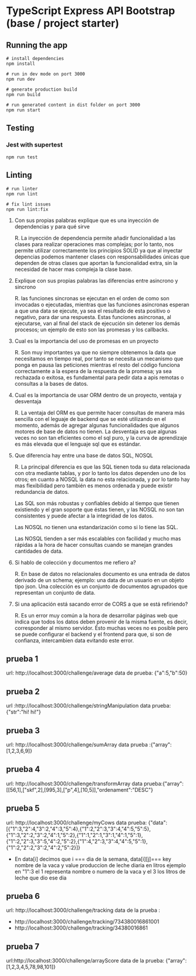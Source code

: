 # TypeScript Express API Bootstrap (base / project starter)

## Running the app

```
# install dependencies
npm install

# run in dev mode on port 3000
npm run dev

# generate production build
npm run build

# run generated content in dist folder on port 3000
npm run start
```

## Testing

### Jest with supertest

```
npm run test
```

## Linting

```
# run linter
npm run lint

# fix lint issues
npm run lint:fix
```

1. Con sus propias palabras explique que es una inyección de dependencias y para qué sirve

   R. La inyección de dependencia permite añadir funcionalidad a las clases para realizar operaciones mas complejas; por lo tanto, nos permite utilizar correctamente los principios SOLID ya que al inyectar depencias podemos mantener clases con responsabilidades únicas que dependen de otras clases que aportan la funcionalidad extra, sin la necesidad de hacer mas compleja la clase base.

2. Explique con sus propias palabras las diferencias entre asincrono y sincrono

   R. las funciones sincronas se ejecutan en el orden de como son invocadas o ejecutadas, mientras que las funciones asincronas esperan a que una data se ejecute, ya sea el resultado de esta positivo o negativo, para dar una respuesta. Estas funciones asincronas, al ejecutarse, van al final del stack de ejecución sin detener los demás procesos; un ejemplo de esto son las promesas y los callbacks.

3. Cual es la importancia del uso de promesas en un proyecto

   R. Son muy importantes ya que no siempre obtenemos la data que necesitamos en tiempo real, por tanto se necesita un mecanismo que ponga en pausa las peticiones mientras el resto del código funciona correctamente a la espera de la respuesta de la promesa; ya sea rechazada o exitosa, es fundamental para pedir data a apis remotas o consultas a la bases de datos.

4. Cual es la importancia de usar ORM dentro de un proyecto, ventaja y desventaja

   R. La ventaja del ORM es que permite hacer consultas de manera más sencilla con el leguaje de backend que se esté utilizando en el momento, además de agregar algunas funcionalidades que algunos motores de base de datos no tienen. La desventaja es que algunas veces no son tan eficientes como el sql puro, y la curva de aprendizaje es más elevada que el lenguaje sql que es estándar.

5. Que diferencia hay entre una base de datos SQL, NOSQL

   R. La principal diferencia es que las SQL tienen toda su data relacionada con otra mediante tablas, y por lo tanto los datos dependen uno de los otros; en cuanto a NOSQL la data no esta relacionada, y por lo tanto hay mas flexibilidad pero también es menos ordenada y puede existir redundancia de datos.

   Las SQL son más robustas y confiables debido al tiempo que tienen existiendo y el gran soporte que éstas tienen, y las NOSQL no son tan consistentes y puede afectar a la integridad de los datos.

   Las NOSQL no tienen una estandarización como si lo tiene las SQL.

   Las NOSQL tienden a ser más escalables con facilidad y mucho mas rápidas a la hora de hacer consultas cuando se manejan grandes cantidades de data.

6. Si hablo de colección y documentos me refiero a?

   R. En base de datos no relacionales documento es una entrada de datos derivado de un schema; ejemplo: una data de un usuario en un objeto tipo json. Una colección es un conjunto de documentos agrupados que representan un conjunto de data.

7. Si una aplicación está sacando error de CORS a que se está refiriendo?

   R. Es un error muy común a la hora de desarrollar páginas web que indica que todos los datos deben provenir de la misma fuente, es decir, corresponder al mismo servidor. Ésto muchas veces no es posible pero se puede configurar el backend y el frontend para que, si son de confianza, intercambien data evitando este error.

## prueba 1

url: http://localhost:3000/challenge/average
data de prueba: {"a":5,"b":50}

## prueba 2

url :http://localhost:3000/challenge/stringManipulation
data prueba: {"str":"hi! hi!"}

## prueba 3

url: http://localhost:3000/challenge/sumArray
data prueba :{"array":[1,2,3,6,9]}

## prueba 4

url: http://localhost:3000/challenge/transformArray
data prueba:{"array": [[56,1],["skf",2],[995,3],["p",4],[10,5]],"ordenament":"DESC"}

## prueba 5

url: http://localhost:3000/challenge/myCows
data prueba: {"data":[{"1":3,"2":4,"3":2,"4":3,"5":4},{"1":2,"2":3,"3":4,"4":5,"5":5},{"1":3,"2":2,"3":2,"4":1,"5":2},{"1":1,"2":1,"3":1,"4":1,"5":1},{"1":2,"2":3,"3":5,"4":2,"5":2},{"1":4,"2":3,"3":4,"4":5,"5":1},{"1":2,"2":2,"3":2,"4":2,"5":2}]}

- En data[i] decimos que i === dia de la semana,
  data[i][j]=== key nombre de la vaca y value produccion de leche diaria en litros ejemplo en "1":3 el 1 representa nombre o numero de la vaca y el 3 los litros de leche que dio ese dia

## prueba 6

url: http://localhost:3000/challenge/tracking
data de la prueba :

- http://localhost:3000/challenge/tracking/734380016861001
- http://localhost:3000/challenge/tracking/34380016861

## prueba 7

url:http://localhost:3000/challenge/arrayScore
data de la prueba: {"array":[1,2,3,4,5,78,98,101]}
